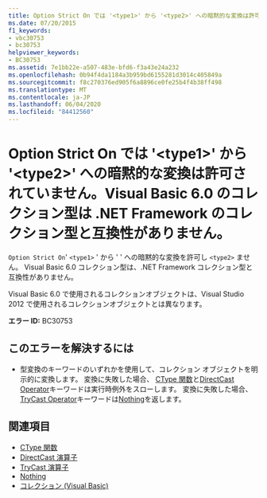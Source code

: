```yaml
---
title: Option Strict On では '<type1>' から '<type2>' への暗黙的な変換は許可されていません。Visual Basic 6.0 のコレクション型は .NET Framework のコレクション型と互換性がありません。
ms.date: 07/20/2015
f1_keywords:
- vbc30753
- bc30753
helpviewer_keywords:
- BC30753
ms.assetid: 7e1bb22e-a507-483e-bfd6-f3a43e24a232
ms.openlocfilehash: 0b94f4da1184a3b959bd6155281d3014c405849a
ms.sourcegitcommit: f8c270376ed905f6a8896ce0fe25b4f4b38ff498
ms.translationtype: MT
ms.contentlocale: ja-JP
ms.lasthandoff: 06/04/2020
ms.locfileid: "84412560"
---
```

# <a name="option-strict-on-disallows-implicit-conversions-from-type1-to-type2-the-visual-basic-60-collection-type-is-not-compatible-with-the-net-framework-collection-type"></a>Option Strict On では '\<type1>' から '\<type2>' への暗黙的な変換は許可されていません。Visual Basic 6.0 のコレクション型は .NET Framework のコレクション型と互換性がありません。
`Option Strict On`' `<type1>` ' から ' ' への暗黙的な変換を許可し `<type2>` ません。 Visual Basic 6.0 コレクション型は、.NET Framework コレクション型と互換性がありません。

 Visual Basic 6.0 で使用されるコレクションオブジェクトは、Visual Studio 2012 で使用されるコレクションオブジェクトとは異なります。

 **エラー ID:** BC30753

## <a name="to-correct-this-error"></a>このエラーを解決するには

- 型変換のキーワードのいずれかを使用して、コレクション オブジェクトを明示的に変換します。 変換に失敗した場合、 [CType 関数](../language-reference/functions/ctype-function.md)と[DirectCast Operator](../language-reference/operators/directcast-operator.md)キーワードは実行時例外をスローします。 変換に失敗した場合、 [TryCast Operator](../language-reference/operators/trycast-operator.md)キーワードは[Nothing](../language-reference/nothing.md)を返します。

## <a name="see-also"></a>関連項目

- [CType 関数](../language-reference/functions/ctype-function.md)
- [DirectCast 演算子](../language-reference/operators/directcast-operator.md)
- [TryCast 演算子](../language-reference/operators/trycast-operator.md)
- [Nothing](../language-reference/nothing.md)
- [コレクション (Visual Basic)](../programming-guide/concepts/collections.md)
